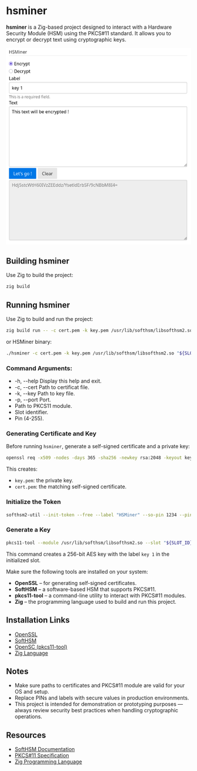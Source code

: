 # hsminer

**hsminer** is a Zig-based project designed to interact with a Hardware Security Module (HSM) using the PKCS#11 standard. It allows you to encrypt or decrypt text using cryptographic keys.

![HSMiner](https://github.com/Lajule/hsminer/blob/main/HSMiner.png)

## Building hsminer

Use Zig to build the project:

```sh
zig build
```

## Running hsminer

Use Zig to build and run the project:

```sh
zig build run -- -c cert.pem -k key.pem /usr/lib/softhsm/libsofthsm2.so "${SLOT_ID}" 1234
```

or HSMiner binary:

```sh
./hsminer -c cert.pem -k key.pem /usr/lib/softhsm/libsofthsm2.so "${SLOT_ID}" 1234
```

### Command Arguments:

- -h, --help         Display this help and exit.
- -c, --cert <str>   Path to certificat file.
- -k, --key <str>    Path to key file.
- -p, --port <usize> Port.
- <str>              Path to PKCS11 module.
- <usize>            Slot identifier.
- <str>              Pin (4-255).


### Generating Certificate and Key

Before running `hsminer`, generate a self-signed certificate and a private key:

```sh
openssl req -x509 -nodes -days 365 -sha256 -newkey rsa:2048 -keyout key.pem -out cert.pem
```

This creates:

- `key.pem`: the private key.
- `cert.pem`: the matching self-signed certificate.

### Initialize the Token

```sh
softhsm2-util --init-token --free --label "HSMiner" --so-pin 1234 --pin 1234
```

### Generate a Key

```bash
pkcs11-tool --module /usr/lib/softhsm/libsofthsm2.so --slot "${SLOT_ID}" --login --pin 1234 --keygen --key-type aes:32 --label "key 1"
```

This command creates a 256-bit AES key with the label `key 1` in the initialized slot.

Make sure the following tools are installed on your system:

- **OpenSSL** – for generating self-signed certificates.
- **SoftHSM** – a software-based HSM that supports PKCS#11.
- **pkcs11-tool** – a command-line utility to interact with PKCS#11 modules.
- **Zig** – the programming language used to build and run this project.





## Installation Links

- [OpenSSL](https://www.openssl.org/)
- [SoftHSM](https://www.opendnssec.org/softhsm/)
- [OpenSC (pkcs11-tool)](https://github.com/OpenSC/OpenSC/wiki)
- [Zig Language](https://ziglang.org/download/)

## Notes

- Make sure paths to certificates and PKCS#11 module are valid for your OS and setup.
- Replace PINs and labels with secure values in production environments.
- This project is intended for demonstration or prototyping purposes — always review security best practices when handling cryptographic operations.

## Resources

- [SoftHSM Documentation](https://www.opendnssec.org/softhsm/)
- [PKCS#11 Specification](https://www.cryptsoft.com/pkcs11doc/)
- [Zig Programming Language](https://ziglang.org/)
